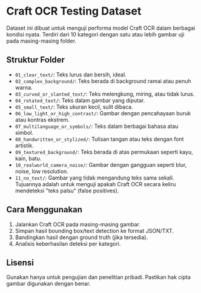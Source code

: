 # Craft OCR Testing Dataset

Dataset ini dibuat untuk menguji performa model Craft OCR dalam berbagai kondisi nyata. Terdiri dari 10 kategori dengan satu atau lebih gambar uji pada masing-masing folder.

## Struktur Folder

- `01_clear_text/`: Teks lurus dan bersih, ideal.
- `02_complex_background/`: Teks berada di background ramai atau penuh warna.
- `03_curved_or_slanted_text/`: Teks melengkung, miring, atau tidak lurus.
- `04_rotated_text/`: Teks dalam gambar yang diputar.
- `05_small_text/`: Teks ukuran kecil, sulit dibaca.
- `06_low_light_or_high_contrast/`: Gambar dengan pencahayaan buruk atau kontras ekstrem.
- `07_multilanguage_or_symbols/`: Teks dalam berbagai bahasa atau simbol.
- `08_handwritten_or_stylized/`: Tulisan tangan atau teks dengan font artistik.
- `09_textured_background/`: Teks berada di atas permukaan seperti kayu, kain, batu.
- `10_realworld_camera_noise/`: Gambar dengan gangguan seperti blur, noise, low resolution.
- `11_no_text/`: Gambar yang tidak mengandung teks sama sekali. Tujuannya adalah untuk menguji apakah Craft OCR secara keliru mendeteksi "teks palsu" (false positives).


## Cara Menggunakan

1. Jalankan Craft OCR pada masing-masing gambar.
2. Simpan hasil bounding box/text detection ke format JSON/TXT.
3. Bandingkan hasil dengan ground truth (jika tersedia).
4. Analisis keberhasilan deteksi per kategori.

## Lisensi
Gunakan hanya untuk pengujian dan penelitian pribadi. Pastikan hak cipta gambar digunakan dengan benar.
